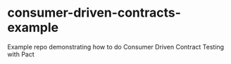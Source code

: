 # consumer-driven-contracts-example
Example repo demonstrating how to do Consumer Driven Contract Testing with Pact
